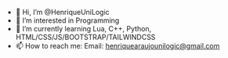 - 👋 Hi, I’m @HenriqueUniLogic
- 👀 I’m interested in Programming
- 🌱 I’m currently learning Lua, C++, Python, HTML/CSS/JS/BOOTSTRAP/TAILWINDCSS
- 📫 How to reach me: Email: henriquearaujounilogic@gmail.com
